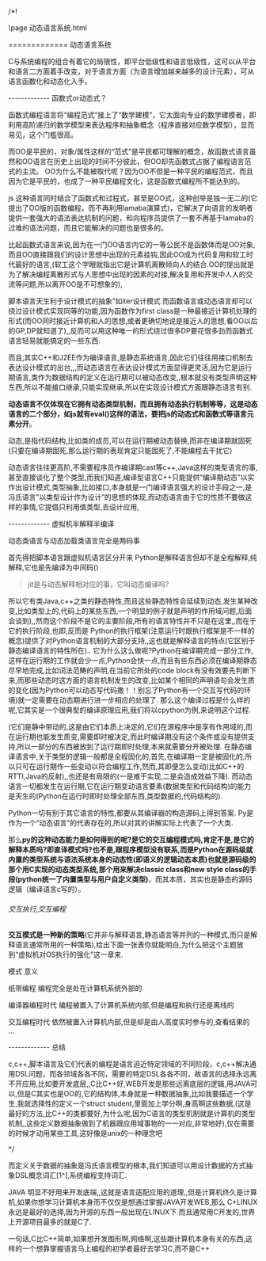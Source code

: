﻿/*!

\page 动态语言系统.html

============= 动态语言系统

C与系统编程的组合有着它的局限性，即平台低级性和语言低级性，这可以从平台和语言二方面着手改变，对于语言方面（为语言增加越来越多的设计元素），可从语言函数化和动态化入手。





------------- 函数式or动态式？

函数式编程语言将“编程范式”接上了“数学建模”，它太面向专业的数学建模者，即利用高阶递归的数学模型来表达程序和抽象概念（程序直接对应数学模型），显而易见，这个门槛很高。

而OO是平民的，对象/属性这样的“范式”是平民都可理解的概念，故函数式语言虽然和OO语言在历史上出现的时间不分彼此，但OO却先函数式占据了编程语言范式的主流。
OO为什么不能被取代呢？因为OO不但是一种平民的编程范式，而且因为它是平民的，也成了一种平民编程文化，这是函数式编程所不能达到的。

js 这种语言同时结合了函数式和过程式，甚至是OO式，这种创举是独一无二的(它提出了OO版的函数编程，而不再利用lamaba演算式)，它解决了向语言的发明者提供一套强大的语法表达机制的问题，和向程序员提供了一套不再基于lamaba的过难的语法问题，而且它能解决的问题也是很多的。

比起函数式语言来说,因为在一门OO语言内它的一等公民不是函数体而是OO对象,而且OO直接跟我们的设计思想中出现的元素挂钩,因此OO成为代码复用和软工时代最好的语言,(软工这个字眼就指出它是计算机离散倾向人的结合.OO的提出就是为了解决编程离散形式与人思想中出现的因素的对接,解决复用和开发中人人的交流等问题,所以离开OO是不可想象的),

脚本语言天生利于设计模式的抽象”如iter设计模式
而函数语言或动态语言却可以绕过设计模式实现同等的功能,因为函数作为first class是一种最接近计算机处理的形式(而OO同时接近计算机和人的思想,或者更确切地说是接近人的思想,看OO以后的GP,DP就知道了),,反而可以用这种唯一的形式绕过很多DP要花很多劲而函数式语言轻易就能搞定的一些东西.

而且,其实C++和J2EE作为编译语言,是静态系统语言,因此它们往往用接口机制去表达设计模式的出台,,,而动态语言在表达设计模式方面显得更灵活,因为它是运行期语言,类作为数据结构的定义在运行期可以被动态改变,,根本就没有类型声明这种东西,所以不能接口继承,只能实现继承,所以在实现设计模式方面跟静态语言有别.

**动态语言不仅体现在它拥有动态类型机制，而且拥有动态执行机制等等，这是动态语言的二个部分，如js就有eval()这样的语法，要把js的动态式和函数式等语言元素分开**。

动态,是指代码结构,比如类的成员,可以在运行期被动态替换,而非在编译期就固死(只要在编译期固死,那么运行期的表现肯定只能固死了,不能编程去干扰它)

动态语言往往更高阶,不需要程序员作编译期cast等c++,Java这样的类型语言的事,甚至直接谈化了整个类型,而我们知道,编译型语言C++只能提供“编译期动态”以实作出设计模式,类型抽象,比如接口,本身就是一门编译语言强大的设计手段之一,是冯氏语言”以类型设计作为设计”的思想的体现,而动态语言由于它的性质不要做这样的事情,它提倡只利用值类型,去设计应用,

------------- 虚拟机半解释半编译

动态类语言与动态加载类语言完全是两码事


首先得把脚本语言跟虚拟机语言区分开来
Python是解释语言但却不是全程解释,纯解释,它也是先编译为中间码()

>jit是与动态解释相对应的事，它叫动态编译吗?

所以它有类Java,c++之类的静态特性,而且这些静态特性会延续到动态,发生某种改变,比如类型上的,代码上的某些东西,一个明显的例子就是声明的作用域问题,后面会谈到),,然而这个阶段不是它的主要阶段,所有的语言特性并不只是在这里,,而在于它的执行阶段,也即,反而是 Python的执行框架(注意运行时跟执行框架是不一样的概念)提供了对Python语言机制的大部分支持,,这也就是解释语言的特点(它区别于静态编译语言的特性所在).. 它为什么这么做呢?Python在编译期完成一部分工作,这样在运行期的工作就会少一点,Python会快一点,而且有些东西必须在编译期静态尽早地完成,比如词法范畴的声明,在当前它所处的code block有没有效要先判断下来,而那些动态时这方面的语言机制发生的改变,比如某个相同的声明语句会发生质的变化(因为Python可以动态写代码撒！！别忘了Python有一个交互写代码的环境)就一定需要在动态期进行进一步相应的处理了. 那么这个编译过程是什么样的呢,它其实是一个很典型的编译原理应用,我们将以cpython为例,来说明这个过程.

(它们是静中带动的,这是由它们本质上决定的,它们在源程序中是享有作用域的,而在运行期也能发生质变,需要即时被决定,而此时编译期没有这个条件或没有提供支持,所以一部分的东西被放到了运行期即时处理,本来就需要分开被处理. 在静态编译语言中,关于类型的逻辑一般都是全程固化的,首先,在编译期一定是被固化的,所以只可在运行期作一些变动以符合编程工作,然而,其即便怎么变动(比如C++的RTTI,Java的反射),,也还是有局限的(一是难于实现,二是会造成效益下降). 而动态语言一切都发生在运行期,它在运行期变动语言要素(数据类型和代码结构)的能力是天生的(Python在运行时即时处理全部东西,类型数据的,代码结构的).

Python一切有别于其它语言的特性,都要从其编译器的构造源码上得到答案. Py是作为一个“动态语言”的代表存在的,所以对其的讲解实际上代表了一个大类.

那么**py的这种动态能力是如何得到的呢?是它的交互编程模式吗,肯定不是,是它的解释本质吗?即直译模式吗?也不是,跟程序模型没有联系,而是Python在源码级就内置的类型系统与语法系统本身的动态性(即语义的逻辑动态本质)也就是源码级的那个用C实现的动态类型系统,那个用来解决classic class和new style class的手段(python统一了内置类型与用户自定义类型)**，而其本质，其实也是静态的源码逻辑（编译语言c写的）。

###### 交互执行,交互编程

**交互模式是一种新的策略**(它并非与解释语言,静态语言等并列的一种模式,而只是解释语言通常所用的一种策略),给出下面一张表你就能明白,为什么把这个主题放到“虚拟机对OS执行的强化”这一章来.

模式 意义

纸带编程 编程完全是处在计算机系统外部的

编译器编程时代 编程被置入了计算机系统内部,但是编程和执行还是离线的

交互编程时代 依然被置入计算机内部,但是却是由人高度实时参与的,查看结果的 …

------------- 总结


c,c++,脚本语言及它们代表的编程是语言迫近特定领域的不同阶段，c,c++解决通用DSL问题，而各领域各各不同，需要的特定DSL各各不同，故语言的选择永远离不开应用,比如要开发底层,,C比C++好,WEB开发是那些远离底层的逻辑,用JAVA可以,但是C其实也是OO的,它的结构体,本身就是一种数据抽象,比如我要描述一个学生,我就选择性的定义一个struct student,里面加上学分啊,身高啊这些数据,(这是最好的方法,比C++的类都要好,为什么呢,因为C语言的类型机制就是计算机的类型机制,,这些定义数据抽象做到了机器跟应用域事物的一一对应,非常地好),仅在需要的时候才动用某些工具,这好像是unix的一种理念吧

*/

而定义关于数据的抽象是冯氏语言模型的根本,我们知道可以用设计数据的方式抽象DSL概念词汇[1^],系统编程支持词汇.

JAVA 明显不好用来开发底端,,这就是语言适配应用的道理,,但是计算机终久是计算机,如果你想学习计算机本身而不仅仅是想通过掌握JAVA开发WEB,那么 C+LINUX永远是最好的选择,因为开源的东西一般出现在LINUX下.而且通常用C开发的,世界上开源项目最多的就是C了.

一句话,C比C++简单,如果想开发图形啊,网络啊,这些跟计算机本身有关的东西,这样的一个想靠掌握语言马上编程的初学者最好去学习C,而不是C++

[^1]: 在这个意思上,编程就是设计数据,以抽象类型的方法